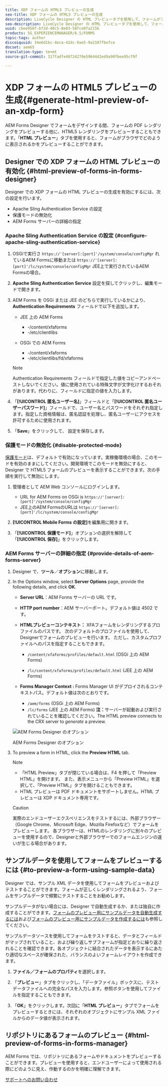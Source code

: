 ```yaml
---
title: XDP フォームの HTML5 プレビューの生成
seo-title: XDP フォームの HTML5 プレビューの生成
description: LiveCycle Designer の HTML プレビュータブを使用して、フォームがブラウザーで表示される状態をプレビューできます。
seo-description: LiveCycle Designer の HTML プレビュータブを使用して、フォームがブラウザーで表示される状態をプレビューできます。
uuid: cbee956f-bf2d-40c5-8e03-58fce0fa215b
products: SG_EXPERIENCEMANAGER/6.5/FORMS
topic-tags: author
discoiquuid: 34e6d1bc-4eca-42dc-9ae5-9a2107fbefce
docset: aem65
translation-type: tm+mt
source-git-commit: 317fadfe48724270e59644d2ed9a90fbee95cf9f

---
```



# XDP フォームの HTML5 プレビューの生成{#generate-html-preview-of-an-xdp-form}

AEM Forms Designer でフォームをデザインする間、フォームの PDF レンダリングをプレビューする他に、HTML5 レンダリングをプレビューすることもできます。「**HTML プレビュー**」タブを使用すると、フォームがブラウザでどのように表示されるかをプレビューすることができます。

## Designer での XDP フォームの HTML プレビューの有効化 {#html-preview-of-forms-in-forms-designer}

Designer での XDP フォームの HTML プレビューの生成を有効にするには、次の設定を行います。

* Apache Sling Authentication Service の設定
* 保護モードの無効化
* AEM Forms サーバーの詳細の指定

### Apache Sling Authentication Service の設定 {#configure-apache-sling-authentication-service}

1. OSGiで実行さ `https://'[server]:[port]'/system/console/configMgr` れているAEM Formsに移動または
   `https://'[server]:[port]'/lc/system/console/configMgr` JEE上で実行されているAEM Formsの場合。
1. **Apache Sling Authentication Service** 設定を探してクリックし、編集モードで開きます。 

1. AEM Forms を OSGi または JEE のどちらで実行しているかにより、**Authentication Requirements** フィールドで以下を追加します。

   * JEE 上の AEM Forms

      * -/content/xfaforms
      * -/etc/clientlibs
   * OSGi での AEM Forms

      * -/content/xfaforms
      * -/etc/clientlibs/fd/xfaforms
   >[!NOTE]
   >
   >Authentication Requirements フィールドで指定した値をコピーアンドペーストしないでください。値に使用されている特殊文字が文字化けするおそれがあります。代わりに、フィールドに指定の値を入力します。

1. 「**[!UICONTROL 匿名ユーザー名]**」フィールドと「**[!UICONTROL 匿名ユーザーパスワード]**」フィールドで、ユーザー名とパスワードをそれぞれ指定します。指定した資格情報は、匿名認証を処理し、匿名ユーザーにアクセスを許可するために使用されます。
1. 「**Save**」をクリックして、 設定を保存します。

### 保護モードの無効化 {#disable-protected-mode}

[保護モード](../../forms/using/get-xdp-pdf-documents-aem.md)は、デフォルトで有効になっています。実稼働環境の場合、このモードを有効のままにしてください。開発環境でこのモードを無効にすると、Designer で HTML5 フォームのプレビューを表示することができます。次の手順を実行して無効にします。

1. 管理者として AEM Web コンソールにログインします。

   * URL for AEM Forms on OSGi is `https://'[server]:[port]'/system/console/configMgr`
   * JEE上のAEM FormsのURLは `https://'[server]:[port]'/lc/system/console/configMgr`

1. **[!UICONTROL Mobile Forms の設定]**&#x200B;を編集用に開きます。
1. 「**[!UICONTROL 保護モード]**」オプションの選択を解除して「**[!UICONTROL 保存]**」をクリックします。

### AEM Forms サーバーの詳細の指定 {#provide-details-of-aem-forms-server}

1. Designer で、**ツール**／**オプション**&#x200B;に移動します。
1. In the Options window, select **Server Options** page, provide the following details, and click **OK**.

   * **Server URL**：AEM Forms サーバーの URL です。

   * **HTTP port number**：AEM サーバーポート。デフォルト値は 4502 です。
   * **HTMLプレビューコンテキスト：** XFAフォームをレンダリングするプロファイルのパスです。 次のデフォルトのプロファイルを使用して、Designerでフォームのプレビューを行います。 ただし、カスタムプロファイルへのパスを指定することもできます。

      * `/content/xfaforms/profiles/default.html` (OSGi 上の AEM Forms)

      * `/lc/content/xfaforms/profiles/default.html` (JEE 上の AEM Forms)
   * **Forms Manager Context :** Forms Manager UI がデプロイされるコンテキストパス。デフォルト値は次のとおりです。

      * `/aem/forms` (OSGi 上の AEM Forms)
      * `/lc/forms` (JEE 上の AEM Forms)
   **注：**&#x200B;サーバーが起動および実行されていることを確認してください。The HTML preview connects to the CRX server to *generate* a preview.

   ![AEM Forms Designer のオプション ](assets/server_options.png)

   AEM Forms Designer のオプション

1. To preview a form in HTML, click the **Preview HTML** tab.

   >[!NOTE]
   >
   >
   >
   >
   >    * 「HTML Preview」タブが閉じている場合は、F4 を押して「Preview HTML」を開けます。 また、表示メニューから「Preview HTML」を選択して、「Preview HTML」タブを開けることもできます。
   >    * HTML プレビューは PDF ドキュメントをサポートしません。HTML プレビューは XDP ドキュメント専用です。


   >[!CAUTION]
   >
   >実際のエンドユーザーエクスペリエンスをテストするには、外部ブラウザー（Google Chrome、Microsoft Edge、Mozilla Firefoxなど）でフォームをプレビューします。 各ブラウザーは、HTMLのレンダリングに別々のプレビューを使用するので、Designerと外部ブラウザーでのフォームエンジンの違いが生じる場合があります。

## サンプルデータを使用してフォームをプレビューするには {#to-preview-a-form-using-sample-data}

Designer では、サンプル XML データを使用してフォームをプレビューおよびテストすることができます。フォームが正しくレンダリングされるよう、フォームをサンプルデータで頻繁にテストすることをお勧めします。

サンプルデータがない場合には、Designer で自動生成するか、または独自に作成することができます。[フォームのプレビュー用にサンプルデータを自動生成するには](https://help.adobe.com/en_US/AEMForms/6.1/DesignerHelp/WS107c29ade9134a2c136ae6f212a1f379c94-8000.2.html#WS92d06802c76abadb-728f46ac129b395660c-7efe.2)および[フォームのプレビュー用にサンプルデータを作成するには](https://help.adobe.com/en_US/AEMForms/6.1/DesignerHelp/WS107c29ade9134a2c136ae6f212a1f379c94-8000.2.html#WS92d06802c76abadb-728f46ac129b395660c-7eff.2)も参照してください。

サンプルデータソースを使用してフォームをテストすると、データとフィールドがマップされていること、および繰り返しサブフォームが指定どおりに繰り返されることを確認できます。各オブジェクトに結合されたデータを表示するにあたり適切なスペースが確保された、バランスのよいフォームレイアウトを作成できます。

1. **ファイル／フォームのプロパティ**&#x200B;を選択します。

1. 「**プレビュー**」タブをクリックし、「データファイル」ボックスに、テストデータファイルへの完全なパスを入力します。参照ボタンを使用してファイルを指定することもできます。

1. 「**OK**」をクリックします。次回に「**HTML プレビュー**」タブでフォームをプレビューするときには、それぞれのオブジェクトにサンプル XML ファイルからのデータ値が表示されます。

## リポジトリにあるフォームのプレビュー {#html-preview-of-forms-in-forms-manager}

AEM Forms では、リポジトリにあるフォームやドキュメントをプレビューすることができます。プレビューを使用すると、エンドユーザーによって使用される際にどのように見え、作動するのかを明確に理解できます。

[サポートへのお問い合わせ](https://www.adobe.com/account/sign-in.supportportal.html)
